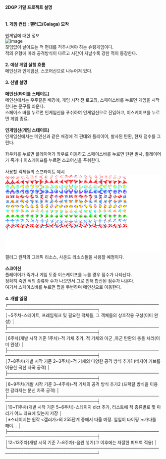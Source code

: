 **2DGP 기말 프로젝트 설명**
<br><br><br>
**1. 게임 컨셉 : 갤러그(Galaga) 모작**
<br><br>
원게임에 대한 정보<br>  ![image](ex1.png)<br>
끊임없이 날아드는 적 편대를 격추시켜야 하는 슈팅게임이다.<br>
적의 유형에 따라 공격방식이 다르고 시간이 지날수록 강한 적이 등장한다.<br>
<br>
**2. 예상 게임 실행 흐름**<br>
메인신과 인게임신, 스코어신으로 나누어져 있다.
<br><br>
**3. 신별 설명**
<br><br>
**메인신(타이틀 스테이트)**<br>
메인신에서는 우주같은 배경에, 게임 시작 전 로고와, 스페이스바를 누르면 게임을 시작한다는 문구를 띄운다.<br>
스페이스 바를 누르면 인게임신을 푸쉬하여 인게임신으로 진입하고, 이스케이프를 누르면 게임 종료.
<br><br>
**인게임신(게임 스테이트)**<br>
인게임신에서는 메인신과 같은 배경에 적 편대와 플레이어, 발사된 탄환, 현재 점수를 그린다. <br>	
좌우키를 누르면 플레이어가 좌우로 이동하고 스페이스바를 누르면 탄환 발사, 플레이어가 죽거나 이스케이프를 누르면 스코어신을 푸쉬한다.
<br><br>
사용할 객체들의 스프라이트 예시<br> ![image](sprites_32.png)
<br>
갤러그 원작의 그래픽 리소스, 사운드 리소스들을 사용할 예정이다.
<br><br>
**스코어신**<br>
플레이어가 죽거나 게임 도중 이스케이프를 누를 경우 점수가 나타난다.<br>
정확히 죽인 적의 종류와 수가 나오면서 그로 인해 합산된 점수가 나온다.<br>
여기서 스페이스바를 누르면 팝을 두번하며 메인신으로 이동한다.
<br><br>
**4. 개발 일정**<br>
┌───────────────────────────────────────────────────────────────────────────────┐<br>
│~5주차-스테이트, 프레임워크 및 필요한 객체들, 그 객체들의 상호작용 구성(이미 완성)                          │<br>
├───────────────────────────────────────────────────────────────────────────────┤<br>
│6주차(개발 시작 기준 1주차)-적 기체 추가, 적 기체와 아군 ,아군 탄환의 충돌 처리(이미 완성)                   │<br>
├───────────────────────────────────────────────────────────────────────────────┤<br>
│7~8주차(개발 시작 기준 2~3주차)-적 기체의 다양한 공격 방식 추가1  (베지어 커브를 이용한 곡선 자폭 공격)         │<br>
├───────────────────────────────────────────────────────────────────────────────┤<br>
│8~9주차(개발 시작 기준 3~4주차)-적 기체의 공격 방식 추가2 (프랙탈 방식을 이용한 갈라지는 분신 자폭 공격)         │<br>
├───────────────────────────────────────────────────────────────────────────────┤<br>
│10~11주차(개발 시작 기준 5~6주차)-스테이지 dict 추가, 리스트에 적 종류별로 몇 마리가 어느 좌표에 있는지 저장     │<br>
│※스테이지는 원작 <갤러가>의 255단계 중에서 따올 예정. 일일이 타이핑 노가다를 해야...                      │<br>
├───────────────────────────────────────────────────────────────────────────────┤<br>
│12~13주차(개발 시작 기준 7~8주차)-음원 넣기(그 이후에는 자잘한 피드백 적용)                            │<br>
└───────────────────────────────────────────────────────────────────────────────┘<br>
